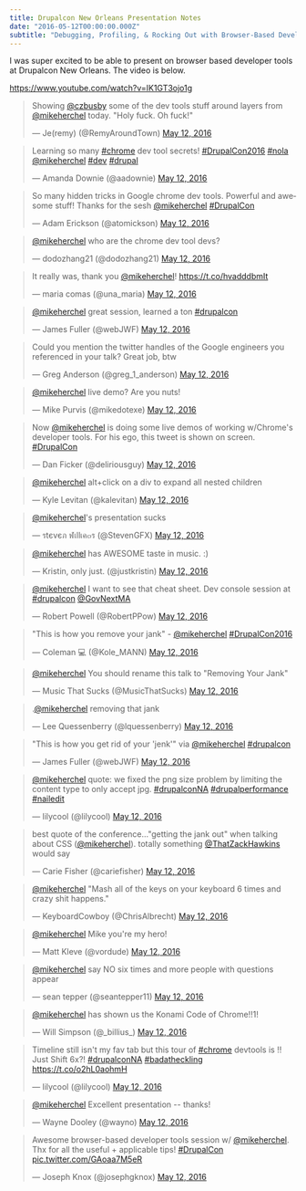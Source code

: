 ```yaml
---
title: Drupalcon New Orleans Presentation Notes
date: "2016-05-12T00:00:00.000Z"
subtitle: "Debugging, Profiling, & Rocking Out with Browser-Based Developer Tools!"
---
```

I was super excited to be able to present on browser based developer tools at Drupalcon New Orleans. The video is below.

https://www.youtube.com/watch?v=IK1GT3ojo1g


<blockquote class="twitter-tweet" data-lang="en"><p lang="en" dir="ltr">Showing <a href="https://twitter.com/czbusby?ref_src=twsrc%5Etfw">@czbusby</a> some of the dev tools stuff around layers from <a href="https://twitter.com/mikeherchel?ref_src=twsrc%5Etfw">@mikeherchel</a> today. &quot;Holy fuck. Oh fuck!&quot;</p>&mdash; Je(remy) (@RemyAroundTown) <a href="https://twitter.com/RemyAroundTown/status/730865739700314113?ref_src=twsrc%5Etfw">May 12, 2016</a></blockquote>
<blockquote class="twitter-tweet" data-lang="en"><p lang="en" dir="ltr">Learning so many <a href="https://twitter.com/hashtag/chrome?src=hash&amp;ref_src=twsrc%5Etfw">#chrome</a> dev tool secrets! <a href="https://twitter.com/hashtag/DrupalCon2016?src=hash&amp;ref_src=twsrc%5Etfw">#DrupalCon2016</a> <a href="https://twitter.com/hashtag/nola?src=hash&amp;ref_src=twsrc%5Etfw">#nola</a> <a href="https://twitter.com/mikeherchel?ref_src=twsrc%5Etfw">@mikeherchel</a> <a href="https://twitter.com/hashtag/dev?src=hash&amp;ref_src=twsrc%5Etfw">#dev</a> <a href="https://twitter.com/hashtag/drupal?src=hash&amp;ref_src=twsrc%5Etfw">#drupal</a></p>&mdash; Amanda Downie (@aadownie) <a href="https://twitter.com/aadownie/status/730829794938490880?ref_src=twsrc%5Etfw">May 12, 2016</a></blockquote>
<blockquote class="twitter-tweet" data-lang="en"><p lang="en" dir="ltr">So many hidden tricks in Google chrome dev tools. Powerful and awesome stuff! Thanks for the sesh <a href="https://twitter.com/mikeherchel?ref_src=twsrc%5Etfw">@mikeherchel</a>  <a href="https://twitter.com/hashtag/DrupalCon?src=hash&amp;ref_src=twsrc%5Etfw">#DrupalCon</a></p>&mdash; Adam Erickson (@atomickson) <a href="https://twitter.com/atomickson/status/730834068678402048?ref_src=twsrc%5Etfw">May 12, 2016</a></blockquote>
<blockquote class="twitter-tweet" data-lang="en"><p lang="en" dir="ltr"><a href="https://twitter.com/mikeherchel?ref_src=twsrc%5Etfw">@mikeherchel</a> who are the chrome dev tool devs?</p>&mdash; dodozhang21 (@dodozhang21) <a href="https://twitter.com/dodozhang21/status/730834467762245632?ref_src=twsrc%5Etfw">May 12, 2016</a></blockquote>
<blockquote class="twitter-tweet" data-lang="en"><p lang="en" dir="ltr">It really was, thank you <a href="https://twitter.com/mikeherchel?ref_src=twsrc%5Etfw">@mikeherchel</a>! <a href="https://t.co/hvadddbmIt">https://t.co/hvadddbmIt</a></p>&mdash; maria comas (@una_maria) <a href="https://twitter.com/una_maria/status/730835570721734657?ref_src=twsrc%5Etfw">May 12, 2016</a></blockquote>
<blockquote class="twitter-tweet" data-lang="en"><p lang="en" dir="ltr"><a href="https://twitter.com/mikeherchel?ref_src=twsrc%5Etfw">@mikeherchel</a> great session, learned a ton <a href="https://twitter.com/hashtag/drupalcon?src=hash&amp;ref_src=twsrc%5Etfw">#drupalcon</a></p>&mdash; James Fuller (@webJWF) <a href="https://twitter.com/webJWF/status/730835812011540480?ref_src=twsrc%5Etfw">May 12, 2016</a></blockquote>
<blockquote class="twitter-tweet" data-lang="en"><p lang="en" dir="ltr">Could you mention the twitter handles of the Google engineers you referenced in your talk? Great job, btw</p>&mdash; Greg Anderson (@greg_1_anderson) <a href="https://twitter.com/greg_1_anderson/status/730841057886371840?ref_src=twsrc%5Etfw">May 12, 2016</a></blockquote>
<blockquote class="twitter-tweet" data-lang="en"><p lang="en" dir="ltr"><a href="https://twitter.com/mikeherchel?ref_src=twsrc%5Etfw">@mikeherchel</a> live demo? Are you nuts!</p>&mdash; Mike Purvis (@mikedotexe) <a href="https://twitter.com/mikedotexe/status/730820911989964800?ref_src=twsrc%5Etfw">May 12, 2016</a></blockquote>
<blockquote class="twitter-tweet" data-lang="en"><p lang="en" dir="ltr">Now <a href="https://twitter.com/mikeherchel?ref_src=twsrc%5Etfw">@mikeherchel</a> is doing some live demos of working w/Chrome&#39;s developer tools. For his ego, this tweet is shown on screen. <a href="https://twitter.com/hashtag/DrupalCon?src=hash&amp;ref_src=twsrc%5Etfw">#DrupalCon</a></p>&mdash; Dan Ficker (@deliriousguy) <a href="https://twitter.com/deliriousguy/status/730821664490016769?ref_src=twsrc%5Etfw">May 12, 2016</a></blockquote>
<blockquote class="twitter-tweet" data-lang="en"><p lang="en" dir="ltr"><a href="https://twitter.com/mikeherchel?ref_src=twsrc%5Etfw">@mikeherchel</a> alt+click on a div to expand all nested children</p>&mdash; Kyle Levitan (@kalevitan) <a href="https://twitter.com/kalevitan/status/730823164775825408?ref_src=twsrc%5Etfw">May 12, 2016</a></blockquote>
<blockquote class="twitter-tweet" data-lang="en"><p lang="en" dir="ltr"><a href="https://twitter.com/mikeherchel?ref_src=twsrc%5Etfw">@mikeherchel</a>&#39;s presentation sucks</p>&mdash; รtєvєภ ฬเllเค๓ร (@StevenGFX) <a href="https://twitter.com/StevenGFX/status/730823753916153860?ref_src=twsrc%5Etfw">May 12, 2016</a></blockquote>
<blockquote class="twitter-tweet" data-lang="en"><p lang="en" dir="ltr"><a href="https://twitter.com/mikeherchel?ref_src=twsrc%5Etfw">@mikeherchel</a> has AWESOME taste in music. :)</p>&mdash; Kristin, only just. (@justkristin) <a href="https://twitter.com/justkristin/status/730823911798132740?ref_src=twsrc%5Etfw">May 12, 2016</a></blockquote>
<blockquote class="twitter-tweet" data-lang="en"><p lang="en" dir="ltr"><a href="https://twitter.com/mikeherchel?ref_src=twsrc%5Etfw">@mikeherchel</a> I want to see that cheat sheet.  Dev console session at <a href="https://twitter.com/hashtag/drupalcon?src=hash&amp;ref_src=twsrc%5Etfw">#drupalcon</a> <a href="https://twitter.com/GovNextMA?ref_src=twsrc%5Etfw">@GovNextMA</a></p>&mdash; Robert Powell (@RobertPPow) <a href="https://twitter.com/RobertPPow/status/730825696105238528?ref_src=twsrc%5Etfw">May 12, 2016</a></blockquote>
<blockquote class="twitter-tweet" data-lang="en"><p lang="en" dir="ltr">&quot;This is how you remove your jank&quot; - <a href="https://twitter.com/mikeherchel?ref_src=twsrc%5Etfw">@mikeherchel</a> <a href="https://twitter.com/hashtag/DrupalCon2016?src=hash&amp;ref_src=twsrc%5Etfw">#DrupalCon2016</a></p>&mdash; Coleman 💻 (@Kole_MANN) <a href="https://twitter.com/Kole_MANN/status/730827054489473025?ref_src=twsrc%5Etfw">May 12, 2016</a></blockquote>
<blockquote class="twitter-tweet" data-lang="en"><p lang="en" dir="ltr"><a href="https://twitter.com/mikeherchel?ref_src=twsrc%5Etfw">@mikeherchel</a> You should rename this talk to &quot;Removing Your Jank&quot;</p>&mdash; Music That Sucks (@MusicThatSucks) <a href="https://twitter.com/MusicThatSucks/status/730827183011205122?ref_src=twsrc%5Etfw">May 12, 2016</a></blockquote>
<blockquote class="twitter-tweet" data-lang="en"><p lang="en" dir="ltr">.<a href="https://twitter.com/mikeherchel?ref_src=twsrc%5Etfw">@mikeherchel</a> removing that jank</p>&mdash; Lee Quessenberry (@lquessenberry) <a href="https://twitter.com/lquessenberry/status/730827218251698176?ref_src=twsrc%5Etfw">May 12, 2016</a></blockquote>
<blockquote class="twitter-tweet" data-lang="en"><p lang="en" dir="ltr">&quot;This is how you get rid of your &#39;jenk&#39;&quot; via <a href="https://twitter.com/mikeherchel?ref_src=twsrc%5Etfw">@mikeherchel</a> <a href="https://twitter.com/hashtag/drupalcon?src=hash&amp;ref_src=twsrc%5Etfw">#drupalcon</a></p>&mdash; James Fuller (@webJWF) <a href="https://twitter.com/webJWF/status/730827756607537152?ref_src=twsrc%5Etfw">May 12, 2016</a></blockquote>
<blockquote class="twitter-tweet" data-lang="en"><p lang="en" dir="ltr"><a href="https://twitter.com/mikeherchel?ref_src=twsrc%5Etfw">@mikeherchel</a> quote: we fixed the png size problem by limiting the content type to only accept jpg. <a href="https://twitter.com/hashtag/drupalconNA?src=hash&amp;ref_src=twsrc%5Etfw">#drupalconNA</a> <a href="https://twitter.com/hashtag/drupalperformance?src=hash&amp;ref_src=twsrc%5Etfw">#drupalperformance</a> <a href="https://twitter.com/hashtag/nailedit?src=hash&amp;ref_src=twsrc%5Etfw">#nailedit</a></p>&mdash; lilycool (@lilycool) <a href="https://twitter.com/lilycool/status/730827791084621825?ref_src=twsrc%5Etfw">May 12, 2016</a></blockquote>
<blockquote class="twitter-tweet" data-lang="en"><p lang="en" dir="ltr">best quote of the conference...&quot;getting the jank out&quot; when talking about CSS (<a href="https://twitter.com/mikeherchel?ref_src=twsrc%5Etfw">@mikeherchel</a>). totally something <a href="https://twitter.com/ThatZackHawkins?ref_src=twsrc%5Etfw">@ThatZackHawkins</a> would say</p>&mdash; Carie Fisher (@cariefisher) <a href="https://twitter.com/cariefisher/status/730829189721378816?ref_src=twsrc%5Etfw">May 12, 2016</a></blockquote>
<blockquote class="twitter-tweet" data-lang="en"><p lang="en" dir="ltr"><a href="https://twitter.com/mikeherchel?ref_src=twsrc%5Etfw">@mikeherchel</a> &quot;Mash all of the keys on your keyboard 6 times and crazy shit happens.&quot;</p>&mdash; KeyboardCowboy (@ChrisAlbrecht) <a href="https://twitter.com/ChrisAlbrecht/status/730829287553519616?ref_src=twsrc%5Etfw">May 12, 2016</a></blockquote>
<blockquote class="twitter-tweet" data-lang="en"><p lang="en" dir="ltr"><a href="https://twitter.com/mikeherchel?ref_src=twsrc%5Etfw">@mikeherchel</a> Mike you&#39;re my hero!</p>&mdash; Matt Kleve (@vordude) <a href="https://twitter.com/vordude/status/730829437680254976?ref_src=twsrc%5Etfw">May 12, 2016</a></blockquote>
<blockquote class="twitter-tweet" data-lang="en"><p lang="en" dir="ltr"><a href="https://twitter.com/mikeherchel?ref_src=twsrc%5Etfw">@mikeherchel</a> say NO six times and more people with questions appear</p>&mdash; sean tepper (@seantepper11) <a href="https://twitter.com/seantepper11/status/730829900819496960?ref_src=twsrc%5Etfw">May 12, 2016</a></blockquote>
<blockquote class="twitter-tweet" data-lang="en"><p lang="en" dir="ltr"><a href="https://twitter.com/mikeherchel?ref_src=twsrc%5Etfw">@mikeherchel</a> has shown us the Konami Code of Chrome!!1!</p>&mdash; Will Simpson (@_billius_) <a href="https://twitter.com/_billius_/status/730830006843121664?ref_src=twsrc%5Etfw">May 12, 2016</a></blockquote>
<blockquote class="twitter-tweet" data-lang="en"><p lang="en" dir="ltr">Timeline still isn&#39;t my fav tab but this tour of <a href="https://twitter.com/hashtag/chrome?src=hash&amp;ref_src=twsrc%5Etfw">#chrome</a> devtools is !! Just Shift 6x?! <a href="https://twitter.com/hashtag/drupalconNA?src=hash&amp;ref_src=twsrc%5Etfw">#drupalconNA</a> <a href="https://twitter.com/hashtag/badatheckling?src=hash&amp;ref_src=twsrc%5Etfw">#badatheckling</a> <a href="https://t.co/o2hL0aohmH">https://t.co/o2hL0aohmH</a></p>&mdash; lilycool (@lilycool) <a href="https://twitter.com/lilycool/status/730830812094947328?ref_src=twsrc%5Etfw">May 12, 2016</a></blockquote>
<blockquote class="twitter-tweet" data-lang="en"><p lang="en" dir="ltr"><a href="https://twitter.com/mikeherchel?ref_src=twsrc%5Etfw">@mikeherchel</a> Excellent presentation -- thanks!</p>&mdash; Wayne Dooley (@wayno) <a href="https://twitter.com/wayno/status/730832564970082304?ref_src=twsrc%5Etfw">May 12, 2016</a></blockquote>
<blockquote class="twitter-tweet" data-lang="en"><p lang="en" dir="ltr">Awesome browser-based developer tools session w/ <a href="https://twitter.com/mikeherchel?ref_src=twsrc%5Etfw">@mikeherchel</a>. Thx for all the useful + applicable tips! <a href="https://twitter.com/hashtag/DrupalCon?src=hash&amp;ref_src=twsrc%5Etfw">#DrupalCon</a> <a href="https://t.co/GAoaa7M5eR">pic.twitter.com/GAoaa7M5eR</a></p>&mdash; Joseph Knox (@josephgknox) <a href="https://twitter.com/josephgknox/status/730833407089860608?ref_src=twsrc%5Etfw">May 12, 2016</a></blockquote>
